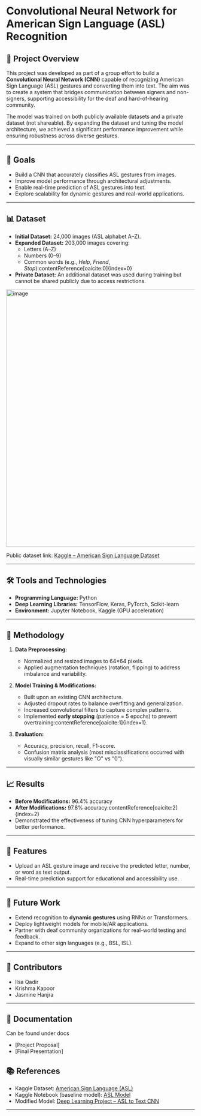 # Convolutional Neural Network for American Sign Language (ASL) Recognition

## 📌 Project Overview
This project was developed as part of a group effort to build a **Convolutional Neural Network (CNN)** capable of recognizing American Sign Language (ASL) gestures and converting them into text. The aim was to create a system that bridges communication between signers and non-signers, supporting accessibility for the deaf and hard-of-hearing community.

The model was trained on both publicly available datasets and a private dataset (not shareable). By expanding the dataset and tuning the model architecture, we achieved a significant performance improvement while ensuring robustness across diverse gestures.

---

## 🎯 Goals
- Build a CNN that accurately classifies ASL gestures from images.  
- Improve model performance through architectural adjustments.  
- Enable real-time prediction of ASL gestures into text.  
- Explore scalability for dynamic gestures and real-world applications.  

---

## 📊 Dataset
- **Initial Dataset:** 24,000 images (ASL alphabet A–Z).  
- **Expanded Dataset:** 203,000 images covering:
  - Letters (A–Z)  
  - Numbers (0–9)  
  - Common words (e.g., *Help*, *Friend*, *Stop*):contentReference[oaicite:0]{index=0}  
- **Private Dataset:** An additional dataset was used during training but cannot be shared publicly due to access restrictions.  
<img width="1050" height="687" alt="image" src="https://github.com/user-attachments/assets/cce017c2-eaeb-40b6-80fa-a5a9e2dd7fd1" />

Public dataset link: [Kaggle – American Sign Language Dataset](https://www.kaggle.com/datasets/alhasangamalmahmoud/american-sign-language-asl)  

---

## 🛠️ Tools and Technologies
- **Programming Language:** Python  
- **Deep Learning Libraries:** TensorFlow, Keras, PyTorch, Scikit-learn  
- **Environment:** Jupyter Notebook, Kaggle (GPU acceleration)  

---

## 🔬 Methodology
1. **Data Preprocessing:**  
   - Normalized and resized images to 64×64 pixels.  
   - Applied augmentation techniques (rotation, flipping) to address imbalance and variability.  

2. **Model Training & Modifications:**  
   - Built upon an existing CNN architecture.  
   - Adjusted dropout rates to balance overfitting and generalization.  
   - Increased convolutional filters to capture complex patterns.  
   - Implemented **early stopping** (patience = 5 epochs) to prevent overtraining:contentReference[oaicite:1]{index=1}.  

3. **Evaluation:**  
   - Accuracy, precision, recall, F1-score.  
   - Confusion matrix analysis (most misclassifications occurred with visually similar gestures like "O" vs "0").  

---

## 📈 Results
- **Before Modifications:** 96.4% accuracy  
- **After Modifications:** 97.8% accuracy:contentReference[oaicite:2]{index=2}  
- Demonstrated the effectiveness of tuning CNN hyperparameters for better performance.  

---

## 🚀 Features
- Upload an ASL gesture image and receive the predicted letter, number, or word as text output.  
- Real-time prediction support for educational and accessibility use.  

---

## 🔮 Future Work
- Extend recognition to **dynamic gestures** using RNNs or Transformers.  
- Deploy lightweight models for mobile/AR applications.  
- Partner with deaf community organizations for real-world testing and feedback.  
- Expand to other sign languages (e.g., BSL, ISL).  

---

## 👥 Contributors
- Ilsa Qadir  
- Krishma Kapoor  
- Jasmine Hanjra  

---
## 📂 Documentation
Can be found under docs
- [Project Proposal]
- [Final Presentation]


## 📚 References
- Kaggle Dataset: [American Sign Language (ASL)](https://www.kaggle.com/datasets/alhasangamalmahmoud/american-sign-language-asl)  
- Kaggle Notebook (baseline model): [ASL Model](https://www.kaggle.com/code/raanaramadan/asl-model)  
- Modified Model: [Deep Learning Project – ASL to Text CNN](https://www.kaggle.com/code/ilsaqadir/deep-learning-project-asl-to-text-cnn)  

---
